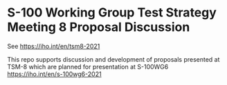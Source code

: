 # S-100 Working Group Test Strategy Meeting 8 Proposal Discussion
See https://iho.int/en/tsm8-2021

This repo supports discussion and development of proposals presented at TSM-8 which are planned for presentation at S-100WG6 https://iho.int/en/s-100wg6-2021